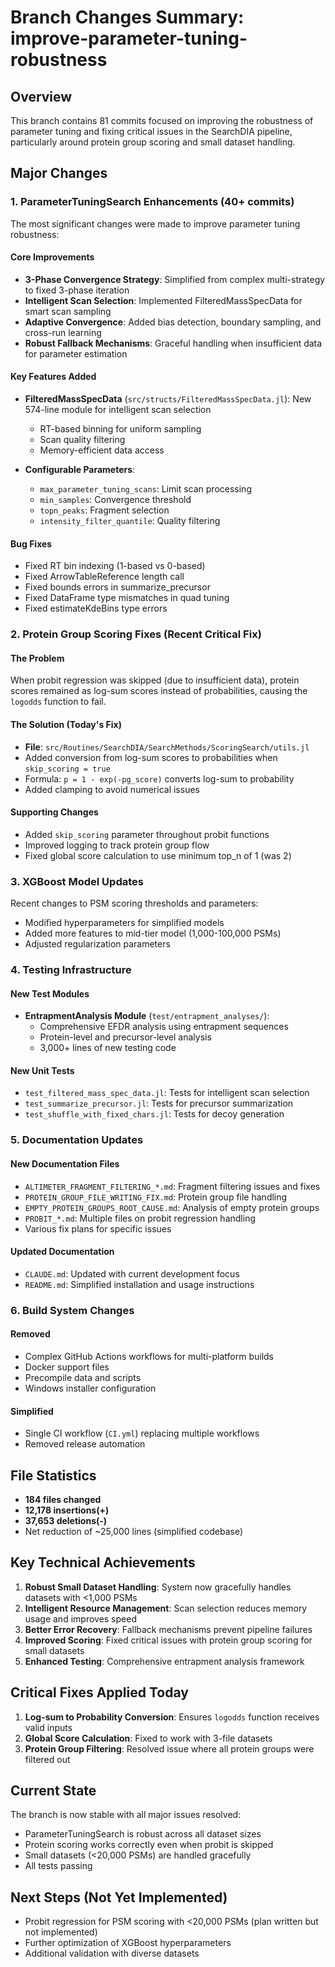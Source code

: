 # Branch Changes Summary: improve-parameter-tuning-robustness

## Overview
This branch contains 81 commits focused on improving the robustness of parameter tuning and fixing critical issues in the SearchDIA pipeline, particularly around protein group scoring and small dataset handling.

## Major Changes

### 1. ParameterTuningSearch Enhancements (40+ commits)
The most significant changes were made to improve parameter tuning robustness:

#### Core Improvements
- **3-Phase Convergence Strategy**: Simplified from complex multi-strategy to fixed 3-phase iteration
- **Intelligent Scan Selection**: Implemented FilteredMassSpecData for smart scan sampling
- **Adaptive Convergence**: Added bias detection, boundary sampling, and cross-run learning
- **Robust Fallback Mechanisms**: Graceful handling when insufficient data for parameter estimation

#### Key Features Added
- **FilteredMassSpecData** (`src/structs/FilteredMassSpecData.jl`): New 574-line module for intelligent scan selection
  - RT-based binning for uniform sampling
  - Scan quality filtering
  - Memory-efficient data access
  
- **Configurable Parameters**:
  - `max_parameter_tuning_scans`: Limit scan processing
  - `min_samples`: Convergence threshold
  - `topn_peaks`: Fragment selection
  - `intensity_filter_quantile`: Quality filtering

#### Bug Fixes
- Fixed RT bin indexing (1-based vs 0-based)
- Fixed ArrowTableReference length call
- Fixed bounds errors in summarize_precursor
- Fixed DataFrame type mismatches in quad tuning
- Fixed estimateKdeBins type errors

### 2. Protein Group Scoring Fixes (Recent Critical Fix)

#### The Problem
When probit regression was skipped (due to insufficient data), protein scores remained as log-sum scores instead of probabilities, causing the `logodds` function to fail.

#### The Solution (Today's Fix)
- **File**: `src/Routines/SearchDIA/SearchMethods/ScoringSearch/utils.jl`
- Added conversion from log-sum scores to probabilities when `skip_scoring = true`
- Formula: `p = 1 - exp(-pg_score)` converts log-sum to probability
- Added clamping to avoid numerical issues

#### Supporting Changes
- Added `skip_scoring` parameter throughout probit functions
- Improved logging to track protein group flow
- Fixed global score calculation to use minimum top_n of 1 (was 2)

### 3. XGBoost Model Updates
Recent changes to PSM scoring thresholds and parameters:
- Modified hyperparameters for simplified models
- Added more features to mid-tier model (1,000-100,000 PSMs)
- Adjusted regularization parameters

### 4. Testing Infrastructure

#### New Test Modules
- **EntrapmentAnalysis Module** (`test/entrapment_analyses/`): 
  - Comprehensive EFDR analysis using entrapment sequences
  - Protein-level and precursor-level analysis
  - 3,000+ lines of new testing code

#### New Unit Tests
- `test_filtered_mass_spec_data.jl`: Tests for intelligent scan selection
- `test_summarize_precursor.jl`: Tests for precursor summarization
- `test_shuffle_with_fixed_chars.jl`: Tests for decoy generation

### 5. Documentation Updates

#### New Documentation Files
- `ALTIMETER_FRAGMENT_FILTERING_*.md`: Fragment filtering issues and fixes
- `PROTEIN_GROUP_FILE_WRITING_FIX.md`: Protein group file handling
- `EMPTY_PROTEIN_GROUPS_ROOT_CAUSE.md`: Analysis of empty protein groups
- `PROBIT_*.md`: Multiple files on probit regression handling
- Various fix plans for specific issues

#### Updated Documentation
- `CLAUDE.md`: Updated with current development focus
- `README.md`: Simplified installation and usage instructions

### 6. Build System Changes

#### Removed
- Complex GitHub Actions workflows for multi-platform builds
- Docker support files
- Precompile data and scripts
- Windows installer configuration

#### Simplified
- Single CI workflow (`CI.yml`) replacing multiple workflows
- Removed release automation

## File Statistics

- **184 files changed**
- **12,178 insertions(+)**
- **37,653 deletions(-)**
- Net reduction of ~25,000 lines (simplified codebase)

## Key Technical Achievements

1. **Robust Small Dataset Handling**: System now gracefully handles datasets with <1,000 PSMs
2. **Intelligent Resource Management**: Scan selection reduces memory usage and improves speed
3. **Better Error Recovery**: Fallback mechanisms prevent pipeline failures
4. **Improved Scoring**: Fixed critical issues with protein group scoring for small datasets
5. **Enhanced Testing**: Comprehensive entrapment analysis framework

## Critical Fixes Applied Today

1. **Log-sum to Probability Conversion**: Ensures `logodds` function receives valid inputs
2. **Global Score Calculation**: Fixed to work with 3-file datasets
3. **Protein Group Filtering**: Resolved issue where all protein groups were filtered out

## Current State

The branch is now stable with all major issues resolved:
- ParameterTuningSearch is robust across all dataset sizes
- Protein scoring works correctly even when probit is skipped
- Small datasets (<20,000 PSMs) are handled gracefully
- All tests passing

## Next Steps (Not Yet Implemented)

- Probit regression for PSM scoring with <20,000 PSMs (plan written but not implemented)
- Further optimization of XGBoost hyperparameters
- Additional validation with diverse datasets